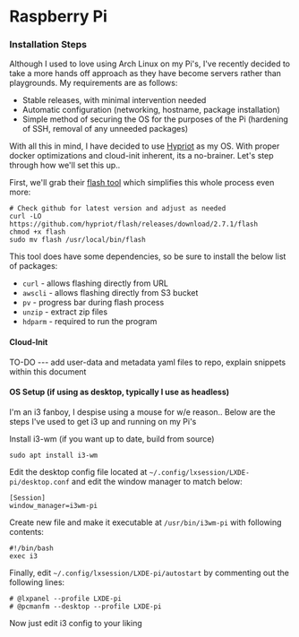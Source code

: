 # Raspberry Pi
### Installation Steps

Although I used to love using Arch Linux on my Pi's, I've recently decided to take a more hands off approach as they have become servers rather than playgrounds. My requirements are as follows:
- Stable releases, with minimal intervention needed
- Automatic configuration (networking, hostname, package installation)
- Simple method of securing the OS for the purposes of the Pi (hardening of SSH, removal of any unneeded packages)

With all this in mind, I have decided to use [Hypriot](https://blog.hypriot.com) as my OS. With proper docker optimizations and cloud-init inherent, its a no-brainer. Let's step through how we'll set this up..

First, we'll grab their [flash tool](https://github.com/hypriot/flash) which simplifies this whole process even more:
```
# Check github for latest version and adjust as needed
curl -LO https://github.com/hypriot/flash/releases/download/2.7.1/flash
chmod +x flash
sudo mv flash /usr/local/bin/flash
```

This tool does have some dependencies, so be sure to install the below list of packages:
- `curl` - allows flashing directly from URL
- `awscli` - allows flashing directly from S3 bucket
- `pv` - progress bar during flash process
- `unzip` - extract zip files
- `hdparm` - required to run the program

#### Cloud-Init
TO-DO --- add user-data and metadata yaml files to repo, explain snippets within this document 


#### OS Setup (if using as desktop, typically I use as headless)
I'm an i3 fanboy, I despise using a mouse for w/e reason.. Below are the steps I've used to get i3 up and running on my Pi's

Install i3-wm (if you want up to date, build from source)
```
sudo apt install i3-wm
```
Edit the desktop config file located at `~/.config/lxsession/LXDE-pi/desktop.conf` and edit the window manager to match below:
```
[Session]
window_manager=i3wm-pi
```
Create new file and make it executable at `/usr/bin/i3wm-pi` with following contents:
```
#!/bin/bash
exec i3
```
Finally, edit `~/.config/lxsession/LXDE-pi/autostart` by commenting out the following lines:
```
# @lxpanel --profile LXDE-pi
# @pcmanfm --desktop --profile LXDE-pi
```
Now just edit i3 config to your liking
